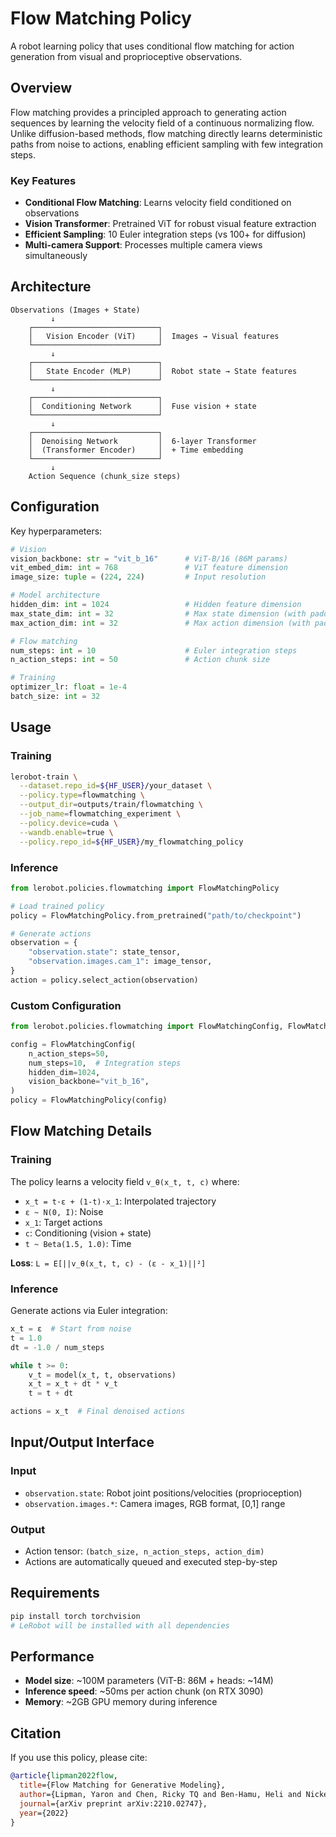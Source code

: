 # Flow Matching Policy

A robot learning policy that uses conditional flow matching for action generation from visual and proprioceptive observations.

## Overview

Flow matching provides a principled approach to generating action sequences by learning the velocity field of a continuous normalizing flow. Unlike diffusion-based methods, flow matching directly learns deterministic paths from noise to actions, enabling efficient sampling with few integration steps.

### Key Features

- **Conditional Flow Matching**: Learns velocity field conditioned on observations
- **Vision Transformer**: Pretrained ViT for robust visual feature extraction
- **Efficient Sampling**: 10 Euler integration steps (vs 100+ for diffusion)
- **Multi-camera Support**: Processes multiple camera views simultaneously

## Architecture

```
Observations (Images + State)
         ↓
    ┌────────────────────────────┐
    │   Vision Encoder (ViT)     │  Images → Visual features
    └────────────────────────────┘
         ↓
    ┌────────────────────────────┐
    │   State Encoder (MLP)      │  Robot state → State features
    └────────────────────────────┘
         ↓
    ┌────────────────────────────┐
    │  Conditioning Network      │  Fuse vision + state
    └────────────────────────────┘
         ↓
    ┌────────────────────────────┐
    │  Denoising Network         │  6-layer Transformer
    │  (Transformer Encoder)     │  + Time embedding
    └────────────────────────────┘
         ↓
    Action Sequence (chunk_size steps)
```

## Configuration

Key hyperparameters:

```python
# Vision
vision_backbone: str = "vit_b_16"      # ViT-B/16 (86M params)
vit_embed_dim: int = 768               # ViT feature dimension
image_size: tuple = (224, 224)         # Input resolution

# Model architecture
hidden_dim: int = 1024                 # Hidden feature dimension
max_state_dim: int = 32                # Max state dimension (with padding)
max_action_dim: int = 32               # Max action dimension (with padding)

# Flow matching
num_steps: int = 10                    # Euler integration steps
n_action_steps: int = 50               # Action chunk size

# Training
optimizer_lr: float = 1e-4
batch_size: int = 32
```

## Usage

### Training

```bash
lerobot-train \
  --dataset.repo_id=${HF_USER}/your_dataset \
  --policy.type=flowmatching \
  --output_dir=outputs/train/flowmatching \
  --job_name=flowmatching_experiment \
  --policy.device=cuda \
  --wandb.enable=true \
  --policy.repo_id=${HF_USER}/my_flowmatching_policy
```

### Inference

```python
from lerobot.policies.flowmatching import FlowMatchingPolicy

# Load trained policy
policy = FlowMatchingPolicy.from_pretrained("path/to/checkpoint")

# Generate actions
observation = {
    "observation.state": state_tensor,
    "observation.images.cam_1": image_tensor,
}
action = policy.select_action(observation)
```

### Custom Configuration

```python
from lerobot.policies.flowmatching import FlowMatchingConfig, FlowMatchingPolicy

config = FlowMatchingConfig(
    n_action_steps=50,
    num_steps=10,  # Integration steps
    hidden_dim=1024,
    vision_backbone="vit_b_16",
)
policy = FlowMatchingPolicy(config)
```

## Flow Matching Details

### Training

The policy learns a velocity field `v_θ(x_t, t, c)` where:
- `x_t = t·ε + (1-t)·x_1`: Interpolated trajectory
- `ε ~ N(0, I)`: Noise
- `x_1`: Target actions
- `c`: Conditioning (vision + state)
- `t ~ Beta(1.5, 1.0)`: Time

**Loss**: `L = E[||v_θ(x_t, t, c) - (ε - x_1)||²]`

### Inference

Generate actions via Euler integration:

```python
x_t = ε  # Start from noise
t = 1.0
dt = -1.0 / num_steps

while t >= 0:
    v_t = model(x_t, t, observations)
    x_t = x_t + dt * v_t
    t = t + dt

actions = x_t  # Final denoised actions
```

## Input/Output Interface

### Input
- `observation.state`: Robot joint positions/velocities (proprioception)
- `observation.images.*`: Camera images, RGB format, [0,1] range

### Output
- Action tensor: `(batch_size, n_action_steps, action_dim)`
- Actions are automatically queued and executed step-by-step

## Requirements

```bash
pip install torch torchvision
# LeRobot will be installed with all dependencies
```

## Performance

- **Model size**: ~100M parameters (ViT-B: 86M + heads: ~14M)
- **Inference speed**: ~50ms per action chunk (on RTX 3090)
- **Memory**: ~2GB GPU memory during inference

## Citation

If you use this policy, please cite:

```bibtex
@article{lipman2022flow,
  title={Flow Matching for Generative Modeling},
  author={Lipman, Yaron and Chen, Ricky TQ and Ben-Hamu, Heli and Nickel, Maximilian and Le, Matthew},
  journal={arXiv preprint arXiv:2210.02747},
  year={2022}
}
```